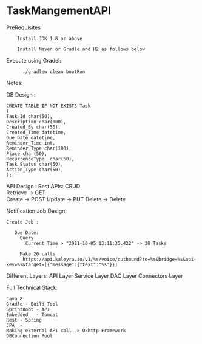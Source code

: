 # TaskMangementAPI


PreRequisites

        Install JDK 1.8 or above
        
        Install Maven or Gradle and H2 as follows below 


Execute using Gradel:

          ./gradlew clean bootRun

Notes:

DB Design :

	CREATE TABLE IF NOT EXISTS Task
	(
	Task_Id char(50),
	Description char(100),
	Created_By char(50),
	Created_Time datetime,
	Due_Date datetime,
	Reminder_Time int,
	Reminder_Type char(100),
	Place char(50),
	RecurrenceType  char(50),
	Task_Status char(50),
	Action_Type char(50),
	);


API Design :
Rest APIs:  CRUD      
Retrieve -> GET  
Create -> POST
Update -> PUT
Delete -> Delete


Notification Job Design:

	Create Job :

	   Due Date:
	     Query
	       Current Time > "2021-10-05 13:11:35.422" -> 20 Tasks

	     Make 20 calls
	      https://api.kaleyra.io/v1/%s/voice/outbound?to=%s&bridge=%s&api-key=%s&target=[{"message":{"text":"%s"}}]

Different Layers:
API Layer
Service Layer
DAO Layer
Connectors Layer

Full Technical Stack:

	Java 8
	Gradle - Build Tool
	SprintBoot - API
	Embedded   - Tomcat
	Rest - Spring
	JPA  -
	Making external API call -> Okhttp Framework
	DBConnection Pool
